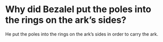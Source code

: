 # Why did Bezalel put the poles into the rings on the ark’s sides?

He put the poles into the rings on the ark’s sides in order to carry the ark.
